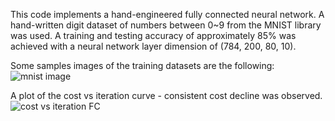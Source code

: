 This code implements a hand-engineered fully connected neural network. A hand-written digit dataset of numbers between 0~9 from the MNIST library was used. A training and testing accuracy of approximately 85% was achieved with a neural network layer dimension of (784, 200, 80, 10).

Some samples images of the training datasets are the following: 
![mnist image](https://github.com/Hikarukurosawa123/hikaruk.github.io/assets/94869114/0ff3ea45-4b00-4090-af95-7c5b764b0757)

A plot of the cost vs iteration curve - consistent cost decline was observed. 
![cost vs iteration FC](https://github.com/Hikarukurosawa123/hikaruk.github.io/assets/94869114/1c68f060-d425-4551-895a-19e30cdb4b8c)
